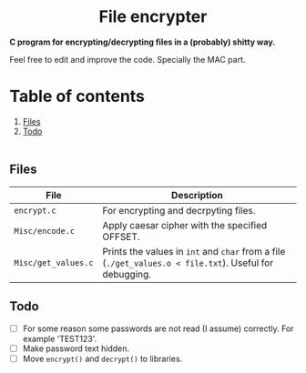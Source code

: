 <h1 align=center>File encrypter</h1>

**C program for encrypting/decrypting files in a (probably) shitty way.**

Feel free to edit and improve the code. Specially the MAC part.

# Table of contents
1. [Files](https://github.com/r4v10l1/file-encrypter#Files)
2. [Todo](https://github.com/r4v10l1/file-encrypter#Todo)
<br><br>

## Files
File                 | Description
---------------------|-------------------
`encrypt.c`          | For encrypting and decrpyting files.
`Misc/encode.c`      | Apply caesar cipher with the specified OFFSET.
`Misc/get_values.c`  | Prints the values in `int` and `char` from a file (`./get_values.o < file.txt`). Useful for debugging.

## Todo
- [ ] For some reason some passwords are not read (I assume) correctly. For example 'TEST123'.
- [ ] Make password text hidden.
- [ ] Move `encrypt()` and `decrypt()` to libraries.
